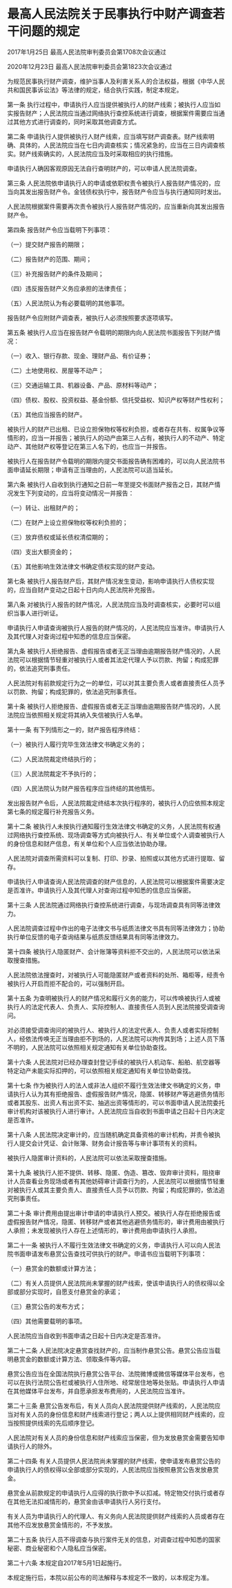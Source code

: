 # 最高人民法院关于民事执行中财产调查若干问题的规定

2017年1月25日 最高人民法院审判委员会第1708次会议通过

2020年12月23日 最高人民法院审判委员会第1823次会议通过

为规范民事执行财产调查，维护当事人及利害关系人的合法权益，根据《中华人民共和国民事诉讼法》等法律的规定，结合执行实践，制定本规定。

第一条 执行过程中，申请执行人应当提供被执行人的财产线索；被执行人应当如实报告财产；人民法院应当通过网络执行查控系统进行调查，根据案件需要应当通过其他方式进行调查的，同时采取其他调查方式。

第二条 申请执行人提供被执行人财产线索，应当填写财产调查表。财产线索明确、具体的，人民法院应当在七日内调查核实；情况紧急的，应当在三日内调查核实。财产线索确实的，人民法院应当及时采取相应的执行措施。

申请执行人确因客观原因无法自行查明财产的，可以申请人民法院调查。

第三条 人民法院依申请执行人的申请或依职权责令被执行人报告财产情况的，应当向其发出报告财产令。金钱债权执行中，报告财产令应当与执行通知同时发出。

人民法院根据案件需要再次责令被执行人报告财产情况的，应当重新向其发出报告财产令。

第四条 报告财产令应当载明下列事项：

（一）提交财产报告的期限；

（二）报告财产的范围、期间；

（三）补充报告财产的条件及期间；

（四）违反报告财产义务应承担的法律责任；

（五）人民法院认为有必要载明的其他事项。

报告财产令应附财产调查表，被执行人必须按照要求逐项填写。

第五条 被执行人应当在报告财产令载明的期限内向人民法院书面报告下列财产情况：

（一）收入、银行存款、现金、理财产品、有价证券；

（二）土地使用权、房屋等不动产；

（三）交通运输工具、机器设备、产品、原材料等动产；

（四）债权、股权、投资权益、基金份额、信托受益权、知识产权等财产性权利；

（五）其他应当报告的财产。

被执行人的财产已出租、已设立担保物权等权利负担，或者存在共有、权属争议等情形的，应当一并报告；被执行人的动产由第三人占有，被执行人的不动产、特定动产、其他财产权等登记在第三人名下的，也应当一并报告。

被执行人在报告财产令载明的期限内提交书面报告确有困难的，可以向人民法院书面申请延长期限；申请有正当理由的，人民法院可以适当延长。

第六条 被执行人自收到执行通知之日前一年至提交书面财产报告之日，其财产情况发生下列变动的，应当将变动情况一并报告：

（一）转让、出租财产的；

（二）在财产上设立担保物权等权利负担的；

（三）放弃债权或延长债权清偿期的；

（四）支出大额资金的；

（五）其他影响生效法律文书确定债权实现的财产变动。

第七条 被执行人报告财产后，其财产情况发生变动，影响申请执行人债权实现的，应当自财产变动之日起十日内向人民法院补充报告。

第八条 对被执行人报告的财产情况，人民法院应当及时调查核实，必要时可以组织当事人进行听证。

申请执行人申请查询被执行人报告的财产情况的，人民法院应当准许。申请执行人及其代理人对查询过程中知悉的信息应当保密。

第九条 被执行人拒绝报告、虚假报告或者无正当理由逾期报告财产情况的，人民法院可以根据情节轻重对被执行人或者其法定代理人予以罚款、拘留；构成犯罪的，依法追究刑事责任。

人民法院对有前款规定行为之一的单位，可以对其主要负责人或者直接责任人员予以罚款、拘留；构成犯罪的，依法追究刑事责任。

第十条 被执行人拒绝报告、虚假报告或者无正当理由逾期报告财产情况的，人民法院应当依照相关规定将其纳入失信被执行人名单。

第十一条 有下列情形之一的，财产报告程序终结：

（一）被执行人履行完毕生效法律文书确定义务的；

（二）人民法院裁定终结执行的；

（三）人民法院裁定不予执行的；

（四）人民法院认为财产报告程序应当终结的其他情形。

发出报告财产令后，人民法院裁定终结本次执行程序的，被执行人仍应依照本规定第七条的规定履行补充报告义务。

第十二条 被执行人未按执行通知履行生效法律文书确定的义务，人民法院有权通过网络执行查控系统、现场调查等方式向被执行人、有关单位或个人调查被执行人的身份信息和财产信息，有关单位和个人应当依法协助办理。

人民法院对调查所需资料可以复制、打印、抄录、拍照或以其他方式进行提取、留存。

申请执行人申请查询人民法院调查的财产信息的，人民法院可以根据案件需要决定是否准许。申请执行人及其代理人对查询过程中知悉的信息应当保密。

第十三条 人民法院通过网络执行查控系统进行调查，与现场调查具有同等法律效力。

人民法院调查过程中作出的电子法律文书与纸质法律文书具有同等法律效力；协助执行单位反馈的电子查询结果与纸质反馈结果具有同等法律效力。

第十四条 被执行人隐匿财产、会计账簿等资料拒不交出的，人民法院可以依法采取搜查措施。

人民法院依法搜查时，对被执行人可能隐匿财产或者资料的处所、箱柜等，经责令被执行人开启而拒不配合的，可以强制开启。

第十五条 为查明被执行人的财产情况和履行义务的能力，可以传唤被执行人或被执行人的法定代表人、负责人、实际控制人、直接责任人员到人民法院接受调查询问。

对必须接受调查询问的被执行人、被执行人的法定代表人、负责人或者实际控制人，经依法传唤无正当理由拒不到场的，人民法院可以拘传其到场；上述人员下落不明的，人民法院可以依照相关规定通知有关单位协助查找。

第十六条 人民法院对已经办理查封登记手续的被执行人机动车、船舶、航空器等特定动产未能实际扣押的，可以依照相关规定通知有关单位协助查找。

第十七条 作为被执行人的法人或非法人组织不履行生效法律文书确定的义务，申请执行人认为其有拒绝报告、虚假报告财产情况，隐匿、转移财产等逃避债务情形或者其股东、出资人有出资不实、抽逃出资等情形的，可以书面申请人民法院委托审计机构对该被执行人进行审计。人民法院应当自收到书面申请之日起十日内决定是否准许。

第十八条 人民法院决定审计的，应当随机确定具备资格的审计机构，并责令被执行人提交会计凭证、会计账簿、财务会计报告等与审计事项有关的资料。

被执行人隐匿审计资料的，人民法院可以依法采取搜查措施。

第十九条 被执行人拒不提供、转移、隐匿、伪造、篡改、毁弃审计资料，阻挠审计人员查看业务现场或者有其他妨碍审计调查行为的，人民法院可以根据情节轻重对被执行人或其主要负责人、直接责任人员予以罚款、拘留；构成犯罪的，依法追究刑事责任。

第二十条 审计费用由提出审计申请的申请执行人预交。被执行人存在拒绝报告或虚假报告财产情况，隐匿、转移财产或者其他逃避债务情形的，审计费用由被执行人承担；未发现被执行人存在上述情形的，审计费用由申请执行人承担。

第二十一条 被执行人不履行生效法律文书确定的义务，申请执行人可以向人民法院书面申请发布悬赏公告查找可供执行的财产。申请书应当载明下列事项：

（一）悬赏金的数额或计算方法；

（二）有关人员提供人民法院尚未掌握的财产线索，使该申请执行人的债权得以全部或部分实现时，自愿支付悬赏金的承诺；

（三）悬赏公告的发布方式；

（四）其他需要载明的事项。

人民法院应当自收到书面申请之日起十日内决定是否准许。

第二十二条 人民法院决定悬赏查找财产的，应当制作悬赏公告。悬赏公告应当载明悬赏金的数额或计算方法、领取条件等内容。

悬赏公告应当在全国法院执行悬赏公告平台、法院微博或微信等媒体平台发布，也可以在执行法院公告栏或被执行人住所地、经常居住地等处张贴。申请执行人申请在其他媒体平台发布，并自愿承担发布费用的，人民法院应当准许。

第二十三条 悬赏公告发布后，有关人员向人民法院提供财产线索的，人民法院应当对有关人员的身份信息和财产线索进行登记；两人以上提供相同财产线索的，应当按照提供线索的先后顺序登记。

人民法院对有关人员的身份信息和财产线索应当保密，但为发放悬赏金需要告知申请执行人的除外。

第二十四条 有关人员提供人民法院尚未掌握的财产线索，使申请发布悬赏公告的申请执行人的债权得以全部或部分实现的，人民法院应当按照悬赏公告发放悬赏金。

悬赏金从前款规定的申请执行人应得的执行款中予以扣减。特定物交付执行或者存在其他无法扣减情形的，悬赏金由该申请执行人另行支付。

有关人员为申请执行人的代理人、有义务向人民法院提供财产线索的人员或者存在其他不应发放悬赏金情形的，不予发放。

第二十五条 执行人员不得调查与执行案件无关的信息，对调查过程中知悉的国家秘密、商业秘密和个人隐私应当保密。

第二十六条 本规定自2017年5月1日起施行。

本规定施行后，本院以前公布的司法解释与本规定不一致的，以本规定为准。
